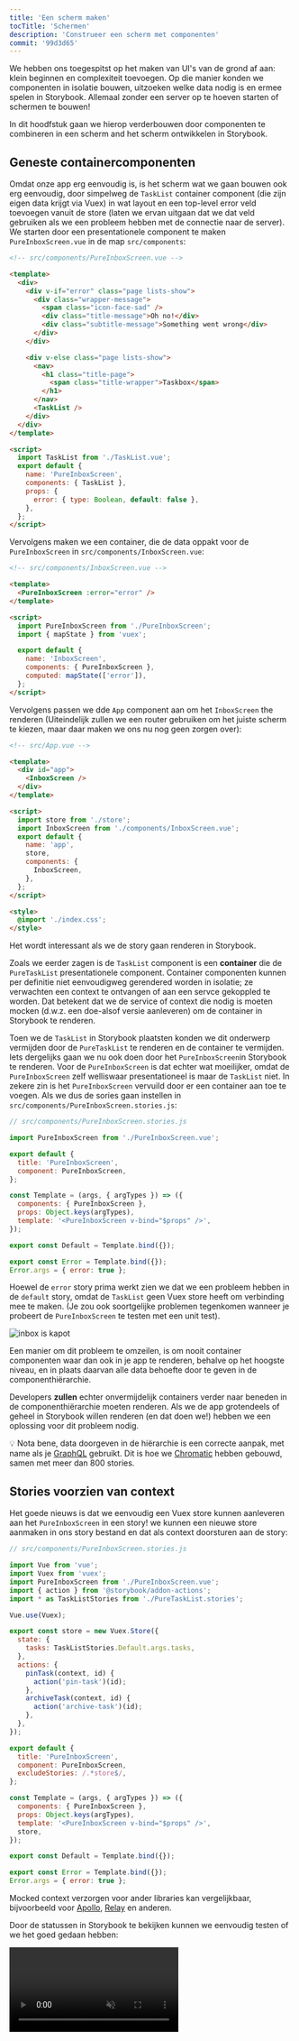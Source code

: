 ```yaml
---
title: 'Een scherm maken'
tocTitle: 'Schermen'
description: 'Construeer een scherm met componenten'
commit: '99d3d65'
---
```


We hebben ons toegespitst op het maken van UI's van de grond af aan: klein beginnen en complexiteit toevoegen. Op die manier konden we componenten in isolatie bouwen, uitzoeken welke data nodig is en ermee spelen in Storybook. Allemaal zonder een server op te hoeven starten of schermen te bouwen!

In dit hoodfstuk gaan we hierop verderbouwen door componenten te combineren in een scherm and het scherm ontwikkelen in Storybook.

## Geneste containercomponenten

Omdat onze app erg eenvoudig is, is het scherm wat we gaan bouwen ook erg eenvoudig, door simpelweg de `TaskList` container component (die zijn eigen data krijgt via Vuex) in wat layout en een top-level error veld toevoegen vanuit de store (laten we ervan uitgaan dat we dat veld gebruiken als we een probleem hebben met de connectie naar de server). We starten door een presentationele component te maken `PureInboxScreen.vue` in de map `src/components`: 

```html
<!-- src/components/PureInboxScreen.vue -->

<template>
  <div>
    <div v-if="error" class="page lists-show">
      <div class="wrapper-message">
        <span class="icon-face-sad" />
        <div class="title-message">Oh no!</div>
        <div class="subtitle-message">Something went wrong</div>
      </div>
    </div>

    <div v-else class="page lists-show">
      <nav>
        <h1 class="title-page">
          <span class="title-wrapper">Taskbox</span>
        </h1>
      </nav>
      <TaskList />
    </div>
  </div>
</template>

<script>
  import TaskList from './TaskList.vue';
  export default {
    name: 'PureInboxScreen',
    components: { TaskList },
    props: {
      error: { type: Boolean, default: false },
    },
  };
</script>
```
Vervolgens maken we een container, die de data oppakt voor de `PureInboxScreen` in `src/components/InboxScreen.vue`:

```html
<!-- src/components/InboxScreen.vue -->

<template>
  <PureInboxScreen :error="error" />
</template>

<script>
  import PureInboxScreen from './PureInboxScreen';
  import { mapState } from 'vuex';

  export default {
    name: 'InboxScreen',
    components: { PureInboxScreen },
    computed: mapState(['error']),
  };
</script>
```
Vervolgens passen we dde `App` component aan om het `InboxScreen` the renderen (Uiteindelijk zullen we een router gebruiken om het juiste scherm te kiezen, maar daar maken we ons nu nog geen zorgen over):

```html
<!-- src/App.vue -->

<template>
  <div id="app">
    <InboxScreen />
  </div>
</template>

<script>
  import store from './store';
  import InboxScreen from './components/InboxScreen.vue';
  export default {
    name: 'app',
    store,
    components: {
      InboxScreen,
    },
  };
</script>

<style>
  @import './index.css';
</style>
```
Het wordt interessant als we de story gaan renderen in Storybook. 

Zoals we eerder zagen is de `TaskList` component is een **container** die de `PureTaskList` presentationele component. 
Container componenten kunnen per definitie niet eenvoudigweg gerendered worden in isolatie; ze verwachten een context te ontvangen of aan een servce gekoppled te worden. Dat betekent dat we de service of context die nodig is moeten mocken (d.w.z. een doe-alsof versie aanleveren) om de container in Storybook te renderen.

Toen we de `TaskList` in Storybook plaatsten konden we dit onderwerp vermijden door de `PureTaskList` te renderen en de container te vermijden. Iets dergelijks gaan we nu ook doen door het `PureInboxScreen`in Storybook te renderen. 
 Voor de `PureInboxScreen` is dat echter wat moeilijker, omdat de `PureInboxScreen` zelf welliswaar presentationeel is maar de `TaskList` niet. In zekere zin is het `PureInboxScreen` vervuild door er een container aan toe te voegen. Als we dus de sories gaan instellen in `src/components/PureInboxScreen.stories.js`: 

```javascript
// src/components/PureInboxScreen.stories.js

import PureInboxScreen from './PureInboxScreen.vue';

export default {
  title: 'PureInboxScreen',
  component: PureInboxScreen,
};

const Template = (args, { argTypes }) => ({
  components: { PureInboxScreen },
  props: Object.keys(argTypes),
  template: '<PureInboxScreen v-bind="$props" />',
});

export const Default = Template.bind({});

export const Error = Template.bind({});
Error.args = { error: true };
```
Hoewel de `error` story prima werkt zien we dat we een probleem hebben in de `default` story, omdat de `TaskList` geen Vuex store heeft om verbinding mee te maken. (Je zou ook soortgelijke problemen tegenkomen wanneer je probeert de `PureInboxScreen` te testen met een unit test).

![inbox is kapot](/intro-to-storybook/broken-inboxscreen-vue.png)

Een manier om dit probleem te omzeilen, is om nooit container componenten waar dan ook in je app te renderen, behalve op het hoogste niveau, en in plaats daarvan alle data behoefte door te geven in de componenthiërarchie.

Developers **zullen** echter onvermijdelijk containers verder naar beneden in de componenthiërarchie moeten renderen. Als we de app grotendeels of geheel in Storybook willen renderen (en dat doen we!) hebben we een oplossing voor dit probleem nodig.

<div class="aside">
💡 Nota bene, data doorgeven in de hiërarchie is een correcte aanpak, met name als je  <a href="http://graphql.org/">GraphQL</a> gebruikt. Dit is hoe we <a href="https://www.chromatic.com">Chromatic</a> hebben gebouwd, samen met meer dan 800 stories.
</div>

## Stories voorzien van context

Het goede nieuws is dat we eenvoudig een Vuex store kunnen aanleveren aan het `PureInboxScreen` in een story! we kunnen een nieuwe store aanmaken in ons story bestand en dat als context doorsturen aan de story:

```javascript
// src/components/PureInboxScreen.stories.js

import Vue from 'vue';
import Vuex from 'vuex';
import PureInboxScreen from './PureInboxScreen.vue';
import { action } from '@storybook/addon-actions';
import * as TaskListStories from './PureTaskList.stories';

Vue.use(Vuex);

export const store = new Vuex.Store({
  state: {
    tasks: TaskListStories.Default.args.tasks,
  },
  actions: {
    pinTask(context, id) {
      action('pin-task')(id);
    },
    archiveTask(context, id) {
      action('archive-task')(id);
    },
  },
});

export default {
  title: 'PureInboxScreen',
  component: PureInboxScreen,
  excludeStories: /.*store$/,
};

const Template = (args, { argTypes }) => ({
  components: { PureInboxScreen },
  props: Object.keys(argTypes),
  template: '<PureInboxScreen v-bind="$props" />',
  store,
});

export const Default = Template.bind({});

export const Error = Template.bind({});
Error.args = { error: true };
```
Mocked context verzorgen voor ander libraries kan vergelijkbaar, bijvoorbeeld voor [Apollo](https://www.npmjs.com/package/apollo-storybook-decorator), [Relay](https://github.com/orta/react-storybooks-relay-container) en anderen.

Door de statussen in Storybook te bekijken kunnen we eenvoudig testen of we het goed gedaan hebben: 

<video autoPlay muted playsInline loop >

  <source
    src="/intro-to-storybook/finished-inboxscreen-states.mp4"
    type="video/mp4"
  />
</video>

## Component-Driven Development

We zijn van onderaf begonnen met `Task` en zijn vervolgens overgegaan naar `TaskList`, nu hebben we een UI voor een volledig scherm. Ons `InboxScreen` biedt plaats aan een geneste containercomponent en bevat bijhorende stories.

<video autoPlay muted playsInline loop style="width:480px; height:auto; margin: 0 auto;">
  <source
    src="/intro-to-storybook/component-driven-development-optimized.mp4"
    type="video/mp4"
  />
</video>

[**Component-Driven Development**](https://www.componentdriven.org/) stelt je in staat om de complexiteit geleidelijk uit te breiden naarmate je hoger komt in de componenthiërarchie. De voordelen zijn onder andere een meer doelgericht ontwikkelproces en een grotere dekking van alle mogelijke UI-permutaties. Kortom, CDD helpt je bij het bouwen van kwalitatief betere en complexere UI's.

We zijn nog niet klaar - het werk is nog niet gedaan wanneer de UI is gebouwd. We moeten er ook voor zorgen dat het na verloop van tijd stabiel blijft.

<div class="aside">
💡 Vergeet niet je wijzigingen te comitten in git!
</div>

